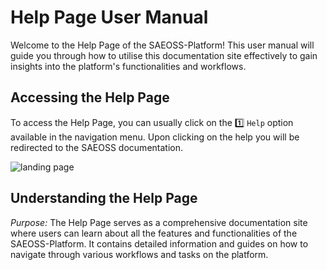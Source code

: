 # Help Page User Manual

Welcome to the Help Page of the SAEOSS-Platform! This user manual will guide you through how to utilise this documentation site effectively to gain insights into the platform's functionalities and workflows.

## Accessing the Help Page

To access the Help Page, you can usually click on the 1️⃣ `Help` option available in the navigation menu. Upon clicking on the help you will be redirected to the SAEOSS documentation.

![landing page](./img/help-1.png)

## Understanding the Help Page

*Purpose:* The Help Page serves as a comprehensive documentation site where users can learn about all the features and functionalities of the SAEOSS-Platform.
It contains detailed information and guides on how to navigate through various workflows and tasks on the platform.

